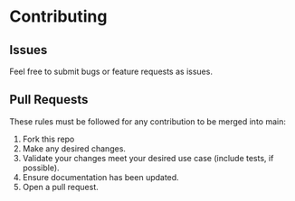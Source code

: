 # Contributing

## Issues

Feel free to submit bugs or feature requests as issues.

## Pull Requests

These rules must be followed for any contribution to be merged into main:

1. Fork this repo
2. Make any desired changes.
3. Validate your changes meet your desired use case (include tests, if possible).
4. Ensure documentation has been updated.
5. Open a pull request.
